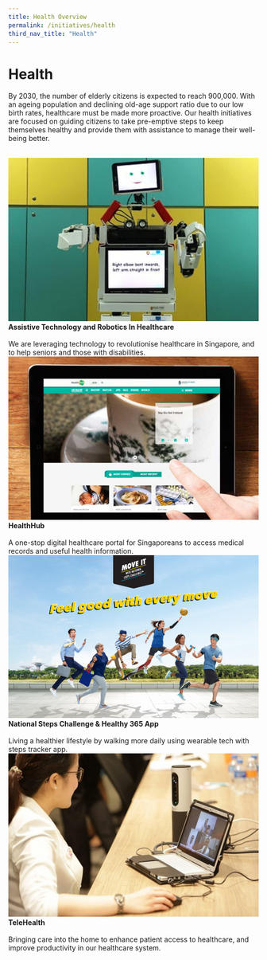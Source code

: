 ```yaml
---
title: Health Overview
permalink: /initiatives/health
third_nav_title: "Health"
---
```


# Health

By 2030, the number of elderly citizens is expected to reach 900,000. With an ageing population and declining old-age support ratio due to our low birth rates, healthcare must be made more proactive. Our health initiatives are focused on guiding citizens to take pre-emptive steps to keep themselves healthy and provide them with assistance to manage their well-being better.

<br>
<div class="row">  
  <div class="column-c" > 
    <a href="/initiatives/health/assistive-techonology-robotics" target="_blank"><img src="/images/initiatives/overview-pages/assistive-tech.png"></a><br>
    <div class="header"><b>Assistive Technology and Robotics In Healthcare</b></div><br>
    <div class="para">We are leveraging technology to revolutionise healthcare in Singapore, and to help seniors and those with disabilities.</div>
  </div>
   <div class="column-c"> 
    <a href="/initiatives/health/healthhub" target="_blank"><img src="/images/initiatives/overview-pages/healthhub.png"></a><br>
     <div class="header"><b>HealthHub</b></div><br>
    <div class="para">A one-stop digital healthcare portal for Singaporeans to access medical records and useful health information.</div>
  </div>
  <div class="column-c">  
    <a href="/initiatives/health/national-steps-challenge" target="_blank"><img src="/images/initiatives/overview-pages/national-steps-challenge.png"></a><br>
    <div class="header"><b>National Steps Challenge & Healthy 365 App</b></div><br>
    <div class="para">Living a healthier lifestyle by walking more daily using wearable tech with steps tracker app.</div>
  </div>     
</div>
<div class="row">  
  <div class="column-c" > 
    <a href="/our-smart-nation/initiatives/health/telehealth" target="_blank"><img src="/images/our-smart-nation/Initiatives/overview-page/telehealth.png"></a><br>
    <div class="header"><b>TeleHealth</b></div><br>
    <div class="para">Bringing care into the home to enhance patient access to healthcare, and improve productivity in our healthcare system.</div>
  </div>    
</div>

